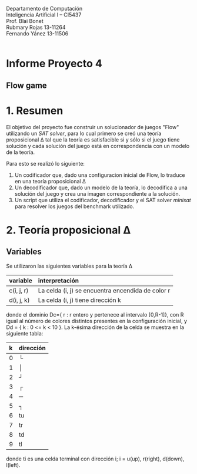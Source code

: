 Departamento de Computación<br>
Inteligencia Artificial I – CI5437<br>
Prof. Blai Bonet<br>
Rubmary Rojas 13-11264  <br>
Fernando Yánez 13-11506 <br>
<br>

# Informe Proyecto 4
## Flow game

# 1. Resumen

El objetivo del proyecto fue construir un solucionador de juegos "Flow" utilizando un *SAT solver*, para lo cual primero se creó una teoría proposicional &Delta; tal que la teoría es satisfacible si y sólo si el juego tiene solución y cada solución del juego está en correspondencia con un modelo de la teoría.

Para esto se realizó lo siguiente:
1. Un codificador que, dado una configuracion inicial de Flow, lo traduce en una teoría proposicional &Delta;
2. Un decodificador que, dado un modelo de la teoría, lo decodifica a una solución del juego y crea una imagen correspondiente a la solución.
3. Un script que utiliza el codificador, decodificador y el SAT solver *minisat* para resolver los juegos del benchmark utilizado.

# 2. Teoría proposicional &Delta;

## Variables

Se utilizaron las siguientes variables para la teoría &Delta;

| variable | interpretación |
| :-- | :-- |
| c(i, j, r) | La celda (i, j) se encuentra encendida de color r |
| d(i, j, k) | La celda (i, j) tiene dirección k |

donde el dominio Dc={ r : r entero y pertenece al intervalo [0,R-1]}, con R igual al número de colores distintos presentes en la configuración inicial,
y Dd = { k : 0 <= k < 10 }. La k-ésima dirección de la celda se muestra en la siguiente tabla:

| k | dirección |
| :-- | :-- |
| 0 | └ |
| 1 | │ |
| 2 | ┘ |
| 3 | ┌ |
| 4 | ─ |
| 5 | ┐ |
| 6 | tu |
| 7 | tr |
| 8 | td |
| 9 | tl |

donde ti es una celda terminal con dirección i; i = u(up), r(right), d(down), l(left).
